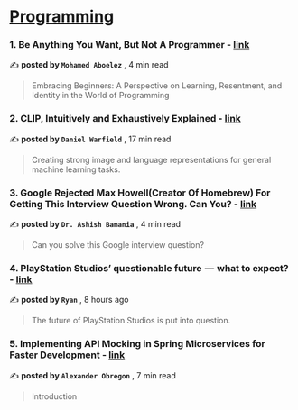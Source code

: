
<h1><a href=https://medium.com/tag/programming/recommended target="_blank" rel="noopener noreferrer">Programming</a></h1>
<h3>1. Be Anything You Want, But Not A Programmer - <a href=https://medium.com/@moh.aboelez/be-anything-you-want-but-not-a-programmer-56957959b173?source=tag_recommended_feed---------0-84----------programming----------02f4dec3_6092_4e4e_9d6e_bbebffb96494------- target="_blank" rel="noopener noreferrer">link</a></h3>

✍️ **posted by `Mohamed Aboelez`** <date> , 4 min read</date>

<blockquote>Embracing Beginners: A Perspective on Learning, Resentment, and Identity in the World of Programming</blockquote>

<h3>2. CLIP, Intuitively and Exhaustively Explained - <a href=https://medium.com/towards-data-science/clip-intuitively-and-exhaustively-explained-1d02c07dbf40?source=tag_recommended_feed---------1-107----------programming----------02f4dec3_6092_4e4e_9d6e_bbebffb96494------- target="_blank" rel="noopener noreferrer">link</a></h3>

✍️ **posted by `Daniel Warfield`** <date> , 17 min read</date>

<blockquote>Creating strong image and language representations for general machine learning tasks.</blockquote>

<h3>3. Google Rejected Max Howell(Creator Of Homebrew) For Getting This Interview Question Wrong. Can You? - <a href=https://medium.com/gitconnected/google-rejected-max-howell-creator-of-homebrew-for-getting-this-interview-question-wrong-c99324f6fa90?source=tag_recommended_feed---------2-85----------programming----------02f4dec3_6092_4e4e_9d6e_bbebffb96494------- target="_blank" rel="noopener noreferrer">link</a></h3>

✍️ **posted by `Dr. Ashish Bamania`** <date> , 4 min read</date>

<blockquote>Can you solve this Google interview question?</blockquote>

<h3>4. PlayStation Studios’ questionable future  —  what to expect? - <a href=https://medium.com/@txhfqjn/playstation-studios-questionable-future-what-to-expect-fbd56bb3aef8?source=tag_recommended_feed---------3-84----------programming----------02f4dec3_6092_4e4e_9d6e_bbebffb96494------- target="_blank" rel="noopener noreferrer">link</a></h3>

✍️ **posted by `Ryan`** <date> , 8 hours ago</date>

<blockquote>The future of PlayStation Studios is put into question.</blockquote>

<h3>5. Implementing API Mocking in Spring Microservices for Faster Development - <a href=https://medium.com/@AlexanderObregon/implementing-api-mocking-in-spring-microservices-for-faster-development-a2c16aeeb9a4?source=tag_recommended_feed---------4-107----------programming----------02f4dec3_6092_4e4e_9d6e_bbebffb96494------- target="_blank" rel="noopener noreferrer">link</a></h3>

✍️ **posted by `Alexander Obregon`** <date> , 7 min read</date>

<blockquote>Introduction</blockquote>

